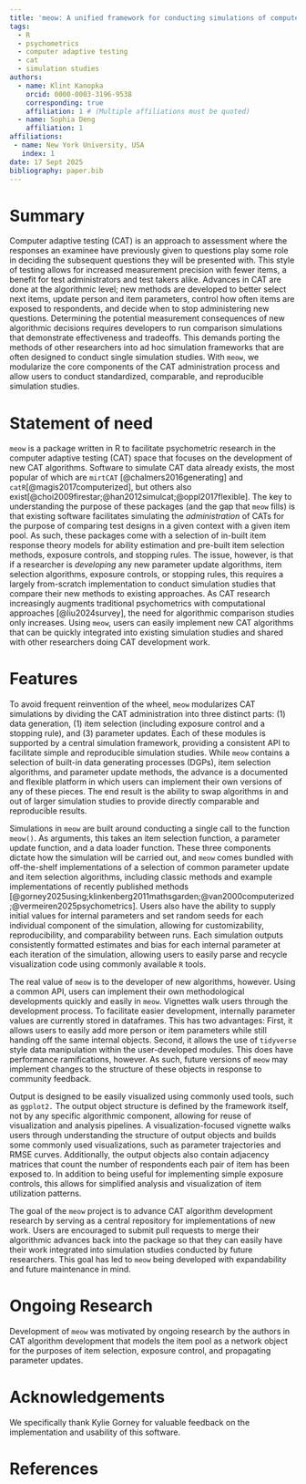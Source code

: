 ```yaml
---
title: 'meow: A unified framework for conducting simulations of computer adaptive testing (CAT) algorithms in R'
tags:
  - R
  - psychometrics
  - computer adaptive testing
  - cat
  - simulation studies
authors:
  - name: Klint Kanopka
    orcid: 0000-0003-3196-9538
    corresponding: true
    affiliation: 1 # (Multiple affiliations must be quoted)
  - name: Sophia Deng
    affiliation: 1
affiliations:
 - name: New York University, USA
   index: 1
date: 17 Sept 2025
bibliography: paper.bib
---
```


# Summary

Computer adaptive testing (CAT) is an approach to assessment where the responses an examinee have previously given to questions play some role in deciding the subsequent questions they will be presented with. This style of testing allows for increased measurement precision with fewer items, a benefit for test administrators and test takers alike. Advances in CAT are done at the algorithmic level; new methods are developed to better select next items, update person and item parameters, control how often items are exposed to respondents, and decide when to stop administering new questions. Determining the potential measurement consequences of new algorithmic decisions requires developers to run comparison simulations that demonstrate effectiveness and tradeoffs. This demands porting the methods of other researchers into ad hoc simulation frameworks that are often designed to conduct single simulation studies. With `meow`, we modularize the core components of the CAT administration process and allow users to conduct standardized, comparable, and reproducible simulation studies.

# Statement of need

`meow` is a package written in R to facilitate psychometric research in the computer adaptive testing (CAT) space that focuses on the development of new CAT algorithms. Software to simulate CAT data already exists, the most popular of which are `mirtCAT` [@chalmers2016generating] and `catR`[@magis2017computerized], but others also exist[@choi2009firestar;@han2012simulcat;@oppl2017flexible]. The key to understanding the purpose of these packages (and the gap that `meow` fills) is that existing software facilitates simulating the _administration_ of CATs for the purpose of comparing test designs in a given context with a given item pool. As such, these packages come with a selection of in-built item response theory models for ability estimation and pre-built item selection methods, exposure controls, and stopping rules. The issue, however, is that if a researcher is _developing_ any new parameter update algorithms, item selection algorithms, exposure controls, or stopping rules, this requires a largely from-scratch implementation to conduct simulation studies that compare their new methods to existing approaches. As CAT research increasingly augments traditional psychometrics with computational approaches [@liu2024survey], the need for algorithmic comparison studies only increases. Using `meow`, users can easily implement new CAT algorithms that can be quickly integrated into existing simulation studies and shared with other researchers doing CAT development work.

# Features

To avoid frequent reinvention of the wheel, `meow` modularizes CAT simulations by dividing the CAT administration into three distinct parts: (1) data generation, (1) item selection (including exposure control and a stopping rule), and (3) parameter updates. Each of these modules is supported by a central simulation framework, providing a consistent API to facilitate simple and reproducible simulation studies. While `meow` contains a selection of built-in data generating processes (DGPs), item selection algorithms, and parameter update methods, the advance is a documented and flexible platform in which users can implement their own versions of any of these pieces. The end result is the ability to swap algorithms in and out of larger simulation studies to provide directly comparable and reproducible results.

Simulations in `meow` are built around conducting a single call to the function `meow()`. As arguments, this takes an item selection function, a parameter update function, and a data loader function. These three components dictate how the simulation will be carried out, and `meow` comes bundled with off-the-shelf implementations of a selection of common parameter update and item selection algorithms, including classic methods and example implementations of recently published methods [@gorney2025using;klinkenberg2011mathsgarden;@van2000computerized;@vermeiren2025psychometrics]. Users also have the ability to supply initial values for internal parameters and set random seeds for each individual component of the simulation, allowing for customizability, reproducibility, and comparability between runs. Each simulation outputs consistently formatted estimates and bias for each internal parameter at each iteration of the simulation, allowing users to easily parse and recycle visualization code using commonly available `R` tools. 

The real value of `meow` is to the developer of new algorithms, however. Using a common API, users can implement their own methodological developments quickly and easily in `meow`. Vignettes walk users through the development process. To facilitate easier development, internally parameter values are currently stored in dataframes. This has two advantages: First, it allows users to easily add more person or item parameters while still handing off the same internal objects. Second, it allows the use of `tidyverse` style data manipulation within the user-developed modules. This does have performance ramifications, however. As such, future versions of `meow` may implement changes to the structure of these objects in response to community feedback.

Output is designed to be easily visualized using commonly used tools, such as `ggplot2.` The output object structure is defined by the framework itself, not by any specific algorithmic component, allowing for reuse of visualization and analysis pipelines. A visualization-focused vignette walks users through understanding the structure of output objects and builds some commonly used visualizations, such as parameter trajectories and RMSE curves. Additionally, the output objects also contain adjacency matrices that count the number of respondents each pair of item has been exposed to. In addition to being useful for implementing simple exposure controls, this allows for simplified analysis and visualization of item utilization patterns.

The goal of the `meow` project is to advance CAT algorithm development research by serving as a central repository for implementations of new work. Users are encouraged to submit pull requests to merge their algorithmic advances back into the package so that they can easily have their work integrated into simulation studies conducted by future researchers. This goal has led to `meow` being developed with expandability and future maintenance in mind.

# Ongoing Research

Development of `meow` was motivated by ongoing research by the authors in CAT algorithm development that models the item pool as a network object for the purposes of item selection, exposure control, and propagating parameter updates.

# Acknowledgements

We specifically thank Kylie Gorney for valuable feedback on the implementation and usability of this software.

# References
